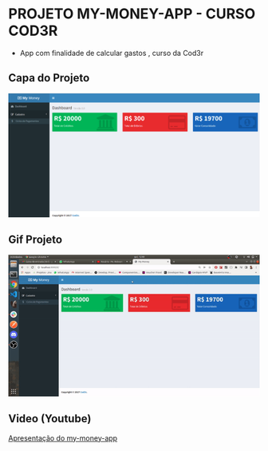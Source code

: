 # PROJETO MY-MONEY-APP - CURSO COD3R

- App com finalidade de calcular gastos , curso da Cod3r

## Capa do Projeto
![my-money-app-capa](https://github.com/WagnerTerry/my-money-app/blob/master/to_readme/my-money-app.png)

## Gif Projeto
![my-money-app-gif](https://github.com/WagnerTerry/my-money-app/blob/master/to_readme/my-money-app.gif)

## Video (Youtube)
[Apresentação do my-money-app](https://youtu.be/njFmnobwDH4)

